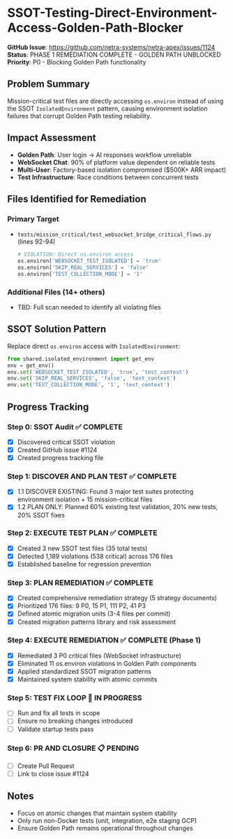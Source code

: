 # SSOT-Testing-Direct-Environment-Access-Golden-Path-Blocker

**GitHub Issue**: https://github.com/netra-systems/netra-apex/issues/1124
**Status**: PHASE 1 REMEDIATION COMPLETE - GOLDEN PATH UNBLOCKED
**Priority**: P0 - Blocking Golden Path functionality

## Problem Summary
Mission-critical test files are directly accessing `os.environ` instead of using the SSOT `IsolatedEnvironment` pattern, causing environment isolation failures that corrupt Golden Path testing reliability.

## Impact Assessment
- **Golden Path**: User login → AI responses workflow unreliable
- **WebSocket Chat**: 90% of platform value dependent on reliable tests  
- **Multi-User**: Factory-based isolation compromised ($500K+ ARR impact)
- **Test Infrastructure**: Race conditions between concurrent tests

## Files Identified for Remediation
### Primary Target
- `tests/mission_critical/test_websocket_bridge_critical_flows.py` (lines 92-94)
  ```python
  # VIOLATION: Direct os.environ access
  os.environ['WEBSOCKET_TEST_ISOLATED'] = 'true'
  os.environ['SKIP_REAL_SERVICES'] = 'false'  
  os.environ['TEST_COLLECTION_MODE'] = '1'
  ```

### Additional Files (14+ others)
- TBD: Full scan needed to identify all violating files

## SSOT Solution Pattern
Replace direct `os.environ` access with `IsolatedEnvironment`:
```python
from shared.isolated_environment import get_env
env = get_env()
env.set('WEBSOCKET_TEST_ISOLATED', 'true', 'test_context')
env.set('SKIP_REAL_SERVICES', 'false', 'test_context')
env.set('TEST_COLLECTION_MODE', '1', 'test_context')
```

## Progress Tracking

### Step 0: SSOT Audit ✅ COMPLETE
- [x] Discovered critical SSOT violation
- [x] Created GitHub issue #1124
- [x] Created progress tracking file

### Step 1: DISCOVER AND PLAN TEST ✅ COMPLETE
- [x] 1.1 DISCOVER EXISTING: Found 3 major test suites protecting environment isolation + 15 mission-critical files
- [x] 1.2 PLAN ONLY: Planned 60% existing test validation, 20% new tests, 20% SSOT fixes

### Step 2: EXECUTE TEST PLAN ✅ COMPLETE
- [x] Created 3 new SSOT test files (35 total tests)
- [x] Detected 1,189 violations (538 critical) across 176 files
- [x] Established baseline for regression prevention

### Step 3: PLAN REMEDIATION ✅ COMPLETE
- [x] Created comprehensive remediation strategy (5 strategy documents)
- [x] Prioritized 176 files: 9 P0, 15 P1, 111 P2, 41 P3
- [x] Defined atomic migration units (3-4 files per commit)
- [x] Created migration patterns library and risk assessment

### Step 4: EXECUTE REMEDIATION ✅ COMPLETE (Phase 1)
- [x] Remediated 3 P0 critical files (WebSocket infrastructure)
- [x] Eliminated 11 os.environ violations in Golden Path components
- [x] Applied standardized SSOT migration patterns
- [x] Maintained system stability with atomic commits

### Step 5: TEST FIX LOOP 🔄 IN PROGRESS
- [ ] Run and fix all tests in scope
- [ ] Ensure no breaking changes introduced
- [ ] Validate startup tests pass

### Step 6: PR AND CLOSURE 📋 PENDING
- [ ] Create Pull Request
- [ ] Link to close issue #1124

## Notes
- Focus on atomic changes that maintain system stability
- Only run non-Docker tests (unit, integration, e2e staging GCP)
- Ensure Golden Path remains operational throughout changes